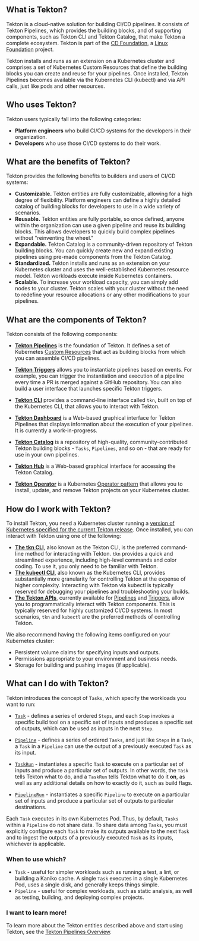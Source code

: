 <!--
---
title: "Overview of Tekton"
linkTitle: "Overview of Tekton"
weight: 1
description: >
  Components, benefits and caveats, common usage.
---
-->

## What is Tekton?

Tekton is a cloud-native solution for building CI/CD pipelines. It consists of Tekton Pipelines, which provides
the building blocks, and of supporting components, such as Tekton CLI and Tekton Catalog, that make Tekton a complete
ecosystem. Tekton is part of the [CD Foundation](https://cd.foundation/), a
[Linux Foundation](https://www.linuxfoundation.org/projects/) project.

Tekton installs and runs as an extension on a Kubernetes cluster and comprises a set of Kubernetes Custom Resources
that define the building blocks you can create and reuse for your pipelines. Once installed, Tekton Pipelines becomes 
available via the Kubernetes CLI (kubectl) and via API calls, just like pods and other resources. 

## Who uses Tekton?

Tekton users typically fall into the following categories:

- **Platform engineers** who build CI/CD systems for the developers in their organization. 
- **Developers** who use those CI/CD systems to do their work. 

## What are the benefits of Tekton?

Tekton provides the following benefits to builders and users of CI/CD systems:

- **Customizable.** Tekton entities are fully customizable, allowing for a high degree of flexibility. Platform engineers
  can define a highly detailed catalog of building blocks for developers to use in a wide variety of scenarios.
- **Reusable.** Tekton entities are fully portable, so once defined, anyone within the organization can use a given
  pipeline and reuse its building blocks. This allows developers to quickly build complex pipelines without "reinventing
  the wheel."
- **Expandable.** Tekton Catalog is a community-driven repository of Tekton building blocks. You can quickly create new and
  expand existing pipelines using pre-made components from the Tekton Catalog.
- **Standardized.** Tekton installs and runs as an extension on your Kubernetes cluster and uses the well-established
  Kubernetes resource model. Tekton workloads execute inside Kubernetes containers.
- **Scalable.** To increase your workload capacity, you can simply add nodes to your cluster. Tekton scales with your cluster
  without the need to redefine your resource allocations or any other modifications to your pipelines.

## What are the components of Tekton?

Tekton consists of the following components:

- **[Tekton Pipelines](https://github.com/tektoncd/pipeline/blob/master/docs/README.md)** is the foundation of Tekton. It
  defines a set of Kubernetes [Custom Resources](https://kubernetes.io/docs/concepts/extend-kubernetes/api-extension/custom-resources/)
  that act as building blocks from which you can assemble CI/CD pipelines. 

- **[Tekton Triggers](https://github.com/tektoncd/triggers/blob/master/README.md)** allows you to instantiate pipelines based on events.
  For example, you can trigger the instantiation and execution of a pipeline every time a PR is merged against a GitHub repository. You
  can also build a user interface that launches specific Tekton triggers. 

- **[Tekton CLI](https://github.com/tektoncd/cli/blob/master/README.md)** provides a command-line interface called `tkn`, built on top
  of the Kubernetes CLI, that allows you to interact with Tekton. 

- **[Tekton Dashboard](https://github.com/tektoncd/dashboard/blob/master/README.md)** is a Web-based graphical interface for Tekton
  Pipelines that displays information about the execution of your pipelines. It is currently a work-in-progress. 

- **[Tekton Catalog](https://github.com/tektoncd/catalog/blob/v1beta1/README.md)** is a repository of high-quality, community-contributed
  Tekton building blocks - `Tasks`, `Pipelines`, and so on - that are ready for use in your own pipelines.

- **[Tekton Hub](https://github.com/tektoncd/hub/blob/main/README.md)** is a Web-based graphical interface for accessing the Tekton Catalog.

- **[Tekton Operator](https://github.com/tektoncd/operator/blob/master/README.md)** is a Kubernetes [Operator pattern](https://operatorhub.io/what-is-an-operator)
  that allows you to install, update, and remove Tekton projects on your Kubernetes cluster.


## How do I work with Tekton?

To install Tekton, you need a Kubernetes cluster running a
[version of Kubernetes specified for the current Tekton release](https://github.com/tektoncd/pipeline/#want-to-start-using-pipelines).
Once installed, you can interact with Tekton using one of the following:

- **[The tkn CLI](https://github.com/tektoncd/cli/blob/master/README.md)**, also known as the Tekton CLI, is the preferred command-line method
  for interacting with Tekton. `tkn` provides a quick and streamlined experience, including high-level commands and color coding. To use it,
  you only need to be familiar with Tekton.
- **[The kubectl CLI](https://kubernetes.io/docs/reference/kubectl/overview/)**, also known as the Kubernetes CLI, provides substantially more
  granularity for controlling Tekton at the expense of higher complexity. Interacting with Tekton via kubectl is typically reserved for debugging
  your pipelines and troubleshooting your builds.
- **[The Tekton APIs](https://kubernetes.io/docs/tasks/access-kubernetes-api/custom-resources/custom-resource-definitions/)**, currently
  available for [Pipelines](https://pkg.go.dev/github.com/tektoncd/pipeline/pkg/apis/pipeline/v1beta1?tab=doc) and
  [Triggers](https://pkg.go.dev/github.com/tektoncd/triggers@v0.5.0/pkg/apis/triggers/v1alpha1?tab=doc), allow you to programmatically interact
  with Tekton components. This is typically reserved for highly customized CI/CD systems. In most scenarios, `tkn` and `kubectl` are the preferred 
  methods of controlling Tekton.

We also recommend having the following items configured on your Kubernetes cluster:

- Persistent volume claims for specifying inputs and outputs.
- Permissions appropriate to your environment and business needs.
- Storage for building and pushing images (if applicable).

## What can I do with Tekton?

Tekton introduces the concept of `Tasks`, which specify the workloads you want to run:

- [`Task`](https://github.com/tektoncd/pipeline/blob/master/docs/tasks.md) - defines a series of ordered `Steps`, and each `Step` invokes a specific
  build tool on a specific set of inputs and produces a specific set of outputs, which can be used as inputs in the next `Step`. 

- [`Pipeline`](https://github.com/tektoncd/pipeline/blob/master/docs/pipelines.md) - defines a series of ordered `Tasks`, and just like `Steps` in a
  `Task`, a `Task` in a `Pipeline` can use the output of a previously executed `Task` as its input.

- [`TaskRun`](https://github.com/tektoncd/pipeline/blob/master/docs/taskruns.md) - instantiates a specific `Task` to execute on a particular set of
  inputs and produce a particular set of outputs. In other words, the `Task` tells Tekton what to do, and a `TaskRun` tells Tekton what to do it **on**,
  as well as any additional details on how to exactly do it, such as build flags.

- [`PipelineRun`](https://github.com/tektoncd/pipeline/blob/master/docs/pipelineruns.md) - instantiates a specific `Pipeline` to execute on a particular
  set of inputs and produce a particular set of outputs to particular destinations.

Each `Task` executes in its own Kubernetes Pod. Thus, by default, `Tasks` within a `Pipeline` do not share data. To share data among `Tasks`,
you must explicitly configure each `Task` to make its outputs available to the next `Task` and to ingest the outputs of a previously executed
`Task` as its inputs, whichever is applicable. 

### When to use which?

- `Task` - useful for simpler workloads such as running a test, a lint, or building a Kaniko cache. A single `Task` executes in a single
  Kubernetes Pod, uses a single disk, and generally keeps things simple.
- `Pipeline` - useful for complex workloads, such as static analysis, as well as testing, building, and deploying complex projects.

### I want to learn more!

To learn more about the Tekton entities described above and start using Tekton, see the [Tekton Pipelines Overview](https://github.com/tektoncd/pipeline/blob/master/docs/README.md).
